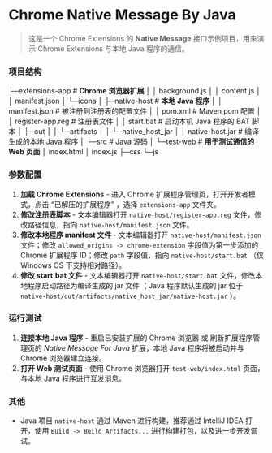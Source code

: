 # Chrome Native Message By Java

> 这是一个 Chrome Extensions 的 **Native Message** 接口示例项目，用来演示 Chrome Extensions 与本地 Java 程序的通信。

### 项目结构

├─extensions-app  # **Chrome 浏览器扩展**
│  │  background.js
│  │  content.js
│  │  manifest.json
│  └─icons
│
├─native-host  # **本地 Java 程序**
│  │  manifest.json  # 被注册到注册表的配置文件
│  │  pom.xml  # Maven pom 配置
│  │  register-app.reg  # 注册表文件
│  │  start.bat  # 启动本机 Java 程序的 BAT 脚本
│  ├─out
│  │  └─artifacts
│  │      └─native_host_jar
│  │              native-host.jar  # 编译生成的本地 Java 程序
│  ├─src  # Java 源码
│ 
└─test-web  # **用于测试通信的 Web 页面**
    │  index.html
    │  index.js
    ├─css
    └─js

### 参数配置

1. **加载 Chrome Extensions** - 进入 Chrome 扩展程序管理页，打开开发者模式，点击 “已解压的扩展程序” ，选择 `extensions-app` 文件夹。
2. **修改注册表脚本** - 文本编辑器打开 `native-host/register-app.reg` 文件，修改路径信息，指向 `native-host/manifest.json` 文件。
3. **修改本地程序 manifest 文件** - 文本编辑器打开 `native-host/manifest.json` 文件；修改 `allowed_origins -> chrome-extension` 字段值为第一步添加的 Chrome 扩展程序 ID；修改 `path` 字段值，指向 `native-host/start.bat` （仅 Windows OS 下支持相对路径）。
4. **修改 start.bat 文件** - 文本编辑器打开 `native-host/start.bat` 文件，修改本地程序启动路径为编译生成的 jar 文件（ Java 程序默认生成的 jar 位于 `native-host/out/artifacts/native_host_jar/native-host.jar` ）。

### 运行测试

1. **连接本地 Java 程序** - 重启已安装扩展的 Chrome 浏览器 或 刷新扩展程序管理页的 *Native Message For Java* 扩展，本地 Java 程序将被启动并与 Chrome 浏览器建立连接。
2. **打开 Web 测试页面** - 使用 Chrome 浏览器打开 `test-web/index.html` 页面，与本地 Java 程序进行互发消息。

### 其他

- Java 项目 `native-host` 通过 Maven 进行构建，推荐通过 IntelliJ IDEA 打开，使用 `Build -> Build Artifacts...` 进行构建打包，以及进一步开发调试。

